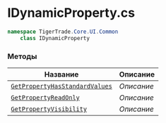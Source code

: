 
# IDynamicProperty.cs
```csharp
namespace TigerTrade.Core.UI.Common  
    class IDynamicProperty
```

### Методы
| Название | Описание |
| --- | --- |
| [`GetPropertyHasStandardValues`](./Методы/GetPropertyHasStandardValues.md) | *Описание* |
| [`GetPropertyReadOnly`](./Методы/GetPropertyReadOnly.md) | *Описание* |
| [`GetPropertyVisibility`](./Методы/GetPropertyVisibility.md) | *Описание* |
